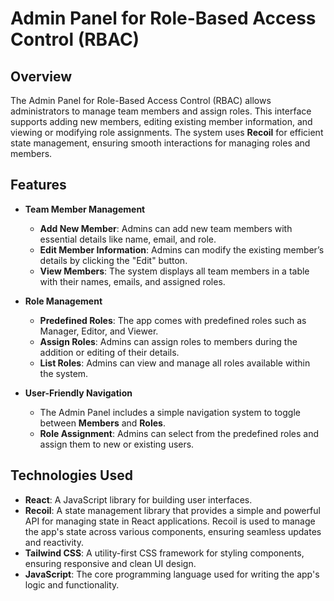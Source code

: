 # Admin Panel for Role-Based Access Control (RBAC)

## Overview

The Admin Panel for Role-Based Access Control (RBAC) allows administrators to manage team members and assign roles. This interface supports adding new members, editing existing member information, and viewing or modifying role assignments. The system uses **Recoil** for efficient state management, ensuring smooth interactions for managing roles and members.

## Features

- **Team Member Management**
  - **Add New Member**: Admins can add new team members with essential details like name, email, and role.
  - **Edit Member Information**: Admins can modify the existing member’s details by clicking the "Edit" button.
  - **View Members**: The system displays all team members in a table with their names, emails, and assigned roles.

- **Role Management**
  - **Predefined Roles**: The app comes with predefined roles such as Manager, Editor, and Viewer.
  - **Assign Roles**: Admins can assign roles to members during the addition or editing of their details.
  - **List Roles**: Admins can view and manage all roles available within the system.

- **User-Friendly Navigation**
  - The Admin Panel includes a simple navigation system to toggle between **Members** and **Roles**.
  - **Role Assignment**: Admins can select from the predefined roles and assign them to new or existing users.

## Technologies Used

- **React**: A JavaScript library for building user interfaces.
- **Recoil**: A state management library that provides a simple and powerful API for managing state in React applications. Recoil is used to manage the app's state across various components, ensuring seamless updates and reactivity.
- **Tailwind CSS**: A utility-first CSS framework for styling components, ensuring responsive and clean UI design.
- **JavaScript**: The core programming language used for writing the app's logic and functionality.



